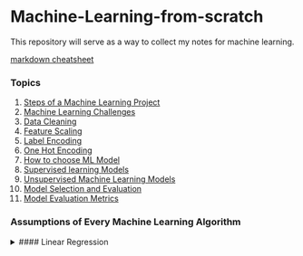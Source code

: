 # Machine-Learning-from-scratch
This repository will serve as a way to collect my notes for machine learning.

[markdown cheatsheet](https://www.markdownguide.org/cheat-sheet/)

### Topics
1. [Steps of a Machine Learning Project](https://www.analyticsvidhya.com/blog/2021/04/steps-to-complete-a-machine-learning-project/)
2. [Machine Learning Challenges](https://www.geeksforgeeks.org/7-major-challenges-faced-by-machine-learning-professionals/)
3. [Data Cleaning](https://towardsdatascience.com/what-is-data-cleaning-how-to-process-data-for-analytics-and-machine-learning-modeling-c2afcf4fbf45)
4. [Feature Scaling](https://www.geeksforgeeks.org/ml-feature-scaling-part-1/)
5. [Label Encoding](https://www.geeksforgeeks.org/ml-label-encoding-of-datasets-in-python/?ref=lbp)
6. [One Hot Encoding](https://www.geeksforgeeks.org/ml-one-hot-encoding-of-datasets-in-python/?ref=lbp)
7. [How to choose ML Model](https://towardsdatascience.com/considerations-when-choosing-a-machine-learning-model-aa31f52c27f3)
8. [Supervised learning Models](https://scikit-learn.org/stable/supervised_learning.html)
9. [Unsupervised Machine Learning Models](https://scikit-learn.org/stable/unsupervised_learning.html)
10. [Model Selection and Evaluation](https://scikit-learn.org/stable/model_selection.html)
11. [Model Evaluation Metrics](https://www.analyticsvidhya.com/blog/2019/08/11-important-model-evaluation-error-metrics/)

### Assumptions of Every Machine Learning Algorithm
<details>
  <summary>#### Linear Regression </summary>
  
### Regression Assumptions
For the simple and multiple regression model to hold there are some assumptions we need to make:
1. The chosen sample is representative of the population.
2. There is a linear relationship between the independent variable(s) and the dependent variable.
3. All the variables are normally distributed; to check, plot a histogram of the residuals.
4. There are no outliers, (if there are outliers they need to be removed); to check use a test for detecting outliers.
5. The independent variables are all linearly independent (no variable dependents of the other variables); to check plot the independent values against each other and look for a correlation.
6. For multiple regression there should be at least five times as many pairs of data than dependent variables.
#### Linear Assumptions
1. The mean of the distribution of errors is 0.
2. The variance of errors is constant across all levels of the independent variable, this is called homoscedasticity; to check plot the residuals versus the predicted values of y.
3. The distribution of errors is normal; to check this draw a histogram of the errors.
4. All the errors are independent; to check plot the residuals versus the time periods.

</details>
